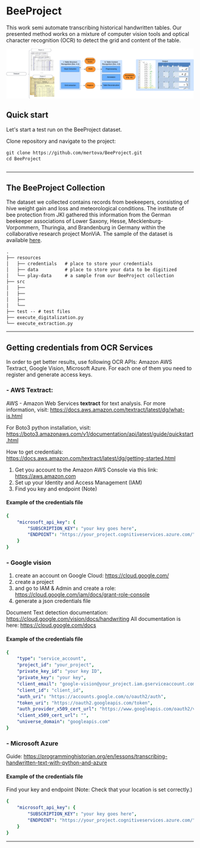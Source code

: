 # BeeProject

This work semi automate transcribing historical handwritten tables. Our presented method works on a mixture 
of computer vision tools and optical character recognition (OCR) to detect the grid and content of the table. 

![The Workflow Scheme]( ./resources/readmeImgs/workflow.png "Workflow Scheme")

## Quick start

Let's start a test run on the BeeProject dataset. 

Clone repository and navigate to the project: 
```shell
git clone https://github.com/mertova/BeeProject.git
cd BeeProject
```

```shell

```

-----------------------------------
## The BeeProject Collection
The dataset we collected contains records from beekeepers, consisting of hive weight gain and loss 
and meteorological conditions. The institute of bee protection from JKI  gathered this information from 
the German beekeeper associations of Lower Saxony, Hesse, Mecklenburg-Vorpommern, Thuringia, and Brandenburg 
in Germany within the collaborative research project MonViA. The sample of the dataset is available [here][1].

[1]: https://github.com/mertova/TheBeeProjectCollection.git        "The BeeProject Collection"


```
.
├── resources
│   ├── credentials   # place to store your credentials 
│   ├── data          # place to store your data to be digitized
│   └── play-data     # a sample from our BeeProject collection     
├── src
│   ├──
│   ├──
│   ├──
│   └──
├── test -- # test files
├── execute_digitalization.py
└── execute_extraction.py
```


--------------------------------------------
## Getting credentials from OCR Services

In order to get better results, use following OCR APIs: Amazon AWS Textract, Google Vision, Microsoft Azure. 
For each one of them you need to register and generate access keys.


### - AWS Textract:
AWS - Amazon Web Services 
**textract** for text analysis. For more information, visit: https://docs.aws.amazon.com/textract/latest/dg/what-is.html

For Boto3 python installation, visit: https://boto3.amazonaws.com/v1/documentation/api/latest/guide/quickstart.html

How to get credentials:
https://docs.aws.amazon.com/textract/latest/dg/getting-started.html
1. Get you account to the Amazon AWS Console via this link: https://aws.amazon.com
2. Set up your Identity and Access Management (IAM)
3. Find you key and endpoint (Note)


#### Example of the credentials file
```yaml
{
    "microsoft_api_key": {
        "SUBSCRIPTION_KEY": "your key goes here",
        "ENDPOINT": "https://your_project.cognitiveservices.azure.com/"
    }
}
```

### - Google vision 
1. create an account on Google Cloud: https://cloud.google.com/
2. create a project
3. and go to IAM & Admin and create a role: https://cloud.google.com/iam/docs/grant-role-console
4. generate a json credentials file

Document Text detection documentation: https://cloud.google.com/vision/docs/handwriting
All documentation is here: https://cloud.google.com/docs

#### Example of the credentials file
```yaml
{
    "type": "service_account",
    "project_id": "your_project",
    "private_key_id": "your key ID",
    "private_key": "your key",
    "client_email": "google-vision@your_project.iam.gserviceaccount.com",
    "client_id": "client_id",
    "auth_uri": "https://accounts.google.com/o/oauth2/auth",
    "token_uri": "https://oauth2.googleapis.com/token",
    "auth_provider_x509_cert_url": "https://www.googleapis.com/oauth2/v1/certs",
    "client_x509_cert_url": "",
    "universe_domain": "googleapis.com"
}
```
### - Microsoft Azure
Guide:
https://programminghistorian.org/en/lessons/transcribing-handwritten-text-with-python-and-azure

#### Example of the credentials file

Find your key and endpoint (Note: Check that your location is set correctly.)
```yaml
{
    "microsoft_api_key": {
        "SUBSCRIPTION_KEY": "your key goes here",
        "ENDPOINT": "https://your_project.cognitiveservices.azure.com/"
    }
}
```

--------------------------------------------

